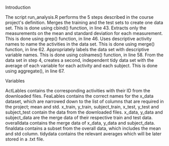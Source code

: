 Introduction

The script run_analysis.R performs the 5 steps described in the course project's definition.
Merges the training and the test sets to create one data set. This is done using cbind() function, in line 43.
Extracts only the measurements on the mean and standard deviation for each measurement. This is done using grep() function, in line 46.
Uses descriptive activity names to name the activities in the data set. This is done using merge() function, in line 62.
Appropriately labels the data set with descriptive variable names. This is done using colnames() function, in line 58.
From the data set in step 4, creates a second, independent tidy data set with the average of each variable for each activity and each subject. This is done using aggregate(), in line 67.


Variables

ActLables contains the corresponding activities with their ID from the downloaded files.
FeaLables contains the correct names for the x_data dataset, which are narrowed down to the list of columns that are required in the project; mean and std.
x_train, y_train, subject_train, x_test, y_test and subject_test contain the data from the downloaded files.
x_data, y_data and subject_data are the merge data of their respective train and test data.
overalldata contains the merge data of x_data, y_data and subject_data.
finaldata contains a subset from the overall data, which includes the mean and std column.
tidydata contains the relevant averages which will be later stored in a .txt file.
